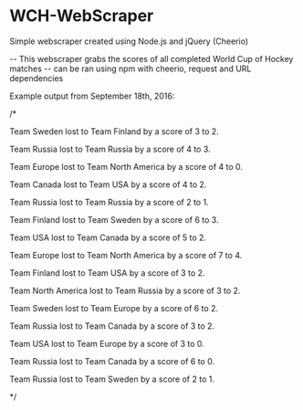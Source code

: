 # WCH-WebScraper
Simple webscraper created using Node.js and jQuery (Cheerio) 

-- This webscraper grabs the scores of all completed World Cup of Hockey matches
-- can be ran using npm with cheerio, request and URL dependencies

Example output from September 18th, 2016: 

/*

Team Sweden lost to Team Finland by a score of 3 to 2.

Team Russia lost to Team Russia by a score of 4 to 3.

Team Europe lost to Team North America by a score of 4 to 0.

Team Canada lost to Team USA by a score of 4 to 2.

Team Russia lost to Team Russia by a score of 2 to 1.

Team Finland lost to Team Sweden by a score of 6 to 3.

Team USA lost to Team Canada by a score of 5 to 2.

Team Europe lost to Team North America by a score of 7 to 4.

Team Finland lost to Team USA by a score of 3 to 2.

Team North America lost to Team Russia by a score of 3 to 2.

Team Sweden lost to Team Europe by a score of 6 to 2.

Team Russia lost to Team Canada by a score of 3 to 2.

Team USA lost to Team Europe by a score of 3 to 0.

Team Russia lost to Team Canada by a score of 6 to 0.

Team Russia lost to Team Sweden by a score of 2 to 1.

*/
